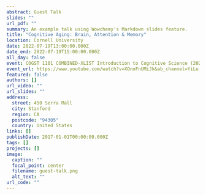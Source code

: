 ```yaml
---
abstract: Guest Talk
slides: ""
url_pdf: ""
summary: An example talk using Wowchemy's Markdown slides feature.
title: "Cognitive Aging: Brain, Attention & Memory"
location: Cornell University
date: 2022-07-19T13:00:00.000Z
date_end: 2022-07-19T15:00:00.000Z
all_day: false
event: COGST 1101 COMBINED-XLIST Introduction to Cognitive Science (2022SU)
event_url: https://www.youtube.com/watch?v=XOnoFnUMiJk&ab_channel=YiLu
featured: false
authors: []
url_video: ""
url_slides: ""
address:
  street: 450 Serra Mall
  city: Stanford
  region: CA
  postcode: "94305"
  country: United States
links: []
publishDate: 2017-01-01T00:00:00.000Z
tags: []
projects: []
image:
  caption: ""
  focal_point: center
  filename: guest-talk.png
  alt_text: ""
url_code: ""
---
```

